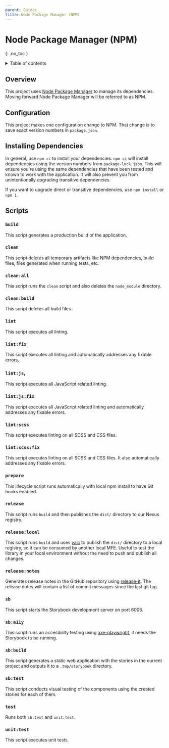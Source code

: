 ```yaml
---
parent: Guides
title: Node Package Manager (NPM)
---
```


# Node Package Manager (NPM)
{: .no_toc }

<details markdown="block">
  <summary>
    Table of contents
  </summary>
  {: .text-delta }
- TOC
{:toc}
</details>

## Overview

This project uses [Node Package Manager](https://npmjs.com) to manage its
dependencies. Moving forward Node Package Manager will be referred to as NPM.

## Configuration

This project makes one configuration change to NPM. That change is to save exact
version numbers in `package.json`.

## Installing Dependencies

In general, use `npm ci` to install your dependencies. `npm ci` will install
dependencies using the version numbers from `package-lock.json`. This will
ensure you're using the same dependencies that have been tested and known to work
with the application. It will also prevent you from unintentionally upgrading
transitive dependencies.

If you want to upgrade direct or transitive dependencies, use `npm install` or
`npm i`.

## Scripts

### `build`

This script generates a production build of the application.

### `clean`

This script deletes all temporary artifacts like NPM dependencies, build files,
files generated when running tests, etc.

### `clean:all`

This script runs the `clean` script and also deletes the `node_module` directory.

### `clean:build`

This script deletes all build files.

### `lint`

This script executes all linting.

### `lint:fix`

This script executes all linting and automatically addresses any fixable
errors.

### `lint:js`,

This script executes all JavaScript related linting.

### `lint:js:fix`

This script executes all JavaScript related linting and automatically addresses
any fixable errors.

### `lint:scss`

This script executes linting on all SCSS and CSS files.

### `lint:scss:fix`

This script executes linting on all SCSS and CSS files. It also automatically
addresses any fixable errors.

### `prepare`

This lifecycle script runs automatically with local npm install to have Git hooks enabled.

### `release`

This script runs `build` and then publishes the `dist/` directory to our Nexus
registry.

### `release:local`

This script runs `build` and uses [yalc](https://www.npmjs.com/package/yalc) to
publish the `dist/` directory to a local registry, so it can be consumed by another
local MFE. Useful to test the library in your local environment without the need
to push and publish all changes.

### `release:notes`

Generates release notes in the GitHub repository using
[release-it](https://www.npmjs.com/package/release-it). The release notes will
contain a list of commit messages since the last git tag.


### `sb`

This script starts the Storybook development server on port 6006.

### `sb:a11y`

This script runs an accesibility testing using [axe-playwright](https://www.npmjs.com/package/axe-playwright), 
it needs the Storybook to be running.

### `sb:build`

This script generates a static web application with the stories in the
current project and outputs it to a `.tmp/storybook` directory.

### `sb:test`

This script conducts visual testing of the components using the created
stories for each of them.

### `test`

Runs both `sb:test` and `unit:test`.

### `unit:test`

This script executes unit tests.
